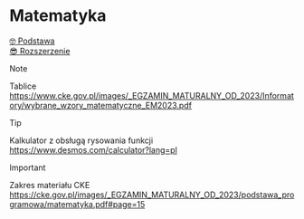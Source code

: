 # Matematyka

[🤓 Podstawa](Podstawa/podstawa.md)  
[😎 Rozszerzenie](Rozszerzenie/rozszerzenie.md)


> [!NOTE]
> Tablice  
> https://www.cke.gov.pl/images/_EGZAMIN_MATURALNY_OD_2023/Informatory/wybrane_wzory_matematyczne_EM2023.pdf

> [!TIP]
> Kalkulator z obsługą rysowania funkcji  
> https://www.desmos.com/calculator?lang=pl

> [!IMPORTANT]
> Zakres materiału CKE  
> https://cke.gov.pl/images/_EGZAMIN_MATURALNY_OD_2023/podstawa_programowa/matematyka.pdf#page=15
